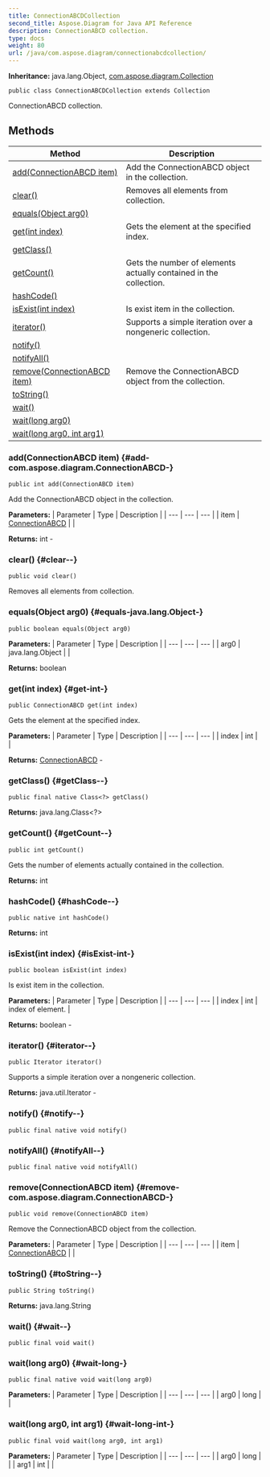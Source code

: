 ```yaml
---
title: ConnectionABCDCollection
second_title: Aspose.Diagram for Java API Reference
description: ConnectionABCD collection.
type: docs
weight: 80
url: /java/com.aspose.diagram/connectionabcdcollection/
---
```


**Inheritance:**
java.lang.Object, [com.aspose.diagram.Collection](../../com.aspose.diagram/collection)
```
public class ConnectionABCDCollection extends Collection
```

ConnectionABCD collection.
## Methods

| Method | Description |
| --- | --- |
| [add(ConnectionABCD item)](#add-com.aspose.diagram.ConnectionABCD-) | Add the ConnectionABCD object in the collection. |
| [clear()](#clear--) | Removes all elements from collection. |
| [equals(Object arg0)](#equals-java.lang.Object-) |  |
| [get(int index)](#get-int-) | Gets the element at the specified index. |
| [getClass()](#getClass--) |  |
| [getCount()](#getCount--) | Gets the number of elements actually contained in the collection. |
| [hashCode()](#hashCode--) |  |
| [isExist(int index)](#isExist-int-) | Is exist item in the collection. |
| [iterator()](#iterator--) | Supports a simple iteration over a nongeneric collection. |
| [notify()](#notify--) |  |
| [notifyAll()](#notifyAll--) |  |
| [remove(ConnectionABCD item)](#remove-com.aspose.diagram.ConnectionABCD-) | Remove the ConnectionABCD object from the collection. |
| [toString()](#toString--) |  |
| [wait()](#wait--) |  |
| [wait(long arg0)](#wait-long-) |  |
| [wait(long arg0, int arg1)](#wait-long-int-) |  |
### add(ConnectionABCD item) {#add-com.aspose.diagram.ConnectionABCD-}
```
public int add(ConnectionABCD item)
```


Add the ConnectionABCD object in the collection.

**Parameters:**
| Parameter | Type | Description |
| --- | --- | --- |
| item | [ConnectionABCD](../../com.aspose.diagram/connectionabcd) |  |

**Returns:**
int - 
### clear() {#clear--}
```
public void clear()
```


Removes all elements from collection.

### equals(Object arg0) {#equals-java.lang.Object-}
```
public boolean equals(Object arg0)
```




**Parameters:**
| Parameter | Type | Description |
| --- | --- | --- |
| arg0 | java.lang.Object |  |

**Returns:**
boolean
### get(int index) {#get-int-}
```
public ConnectionABCD get(int index)
```


Gets the element at the specified index.

**Parameters:**
| Parameter | Type | Description |
| --- | --- | --- |
| index | int |  |

**Returns:**
[ConnectionABCD](../../com.aspose.diagram/connectionabcd) - 
### getClass() {#getClass--}
```
public final native Class<?> getClass()
```




**Returns:**
java.lang.Class<?>
### getCount() {#getCount--}
```
public int getCount()
```


Gets the number of elements actually contained in the collection.

**Returns:**
int
### hashCode() {#hashCode--}
```
public native int hashCode()
```




**Returns:**
int
### isExist(int index) {#isExist-int-}
```
public boolean isExist(int index)
```


Is exist item in the collection.

**Parameters:**
| Parameter | Type | Description |
| --- | --- | --- |
| index | int | index of element. |

**Returns:**
boolean - 
### iterator() {#iterator--}
```
public Iterator iterator()
```


Supports a simple iteration over a nongeneric collection.

**Returns:**
java.util.Iterator - 
### notify() {#notify--}
```
public final native void notify()
```




### notifyAll() {#notifyAll--}
```
public final native void notifyAll()
```




### remove(ConnectionABCD item) {#remove-com.aspose.diagram.ConnectionABCD-}
```
public void remove(ConnectionABCD item)
```


Remove the ConnectionABCD object from the collection.

**Parameters:**
| Parameter | Type | Description |
| --- | --- | --- |
| item | [ConnectionABCD](../../com.aspose.diagram/connectionabcd) |  |

### toString() {#toString--}
```
public String toString()
```




**Returns:**
java.lang.String
### wait() {#wait--}
```
public final void wait()
```




### wait(long arg0) {#wait-long-}
```
public final native void wait(long arg0)
```




**Parameters:**
| Parameter | Type | Description |
| --- | --- | --- |
| arg0 | long |  |

### wait(long arg0, int arg1) {#wait-long-int-}
```
public final void wait(long arg0, int arg1)
```




**Parameters:**
| Parameter | Type | Description |
| --- | --- | --- |
| arg0 | long |  |
| arg1 | int |  |

